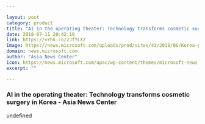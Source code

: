 ```yaml
---

layout: post
category: product
title: "AI in the operating theater: Technology transforms cosmetic surgery in Korea - Asia News Center"
date: 2018-07-11 20:42:19
link: https://vrhk.co/2JfYLXZ
image: https://news.microsoft.com/uploads/prod/sites/43/2018/06/Korea-pic-7-1600x900.png
domain: news.microsoft.com
author: "Asia News Center"
icon: https://news.microsoft.com/apac/wp-content/themes/microsoft-news-center-2016/assets/img/site-icon.png
excerpt: ""

---
```


### AI in the operating theater: Technology transforms cosmetic surgery in Korea - Asia News Center

undefined